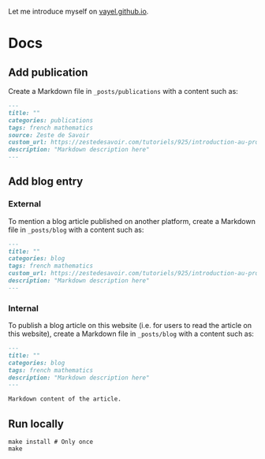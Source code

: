 Let me introduce myself on [vayel.github.io](http://vayel.github.io).

# Docs

## Add publication

Create a Markdown file in `_posts/publications` with a content such as:

```markdown
---
title: ""
categories: publications
tags: french mathematics
source: Zeste de Savoir
custom_url: https://zestedesavoir.com/tutoriels/925/introduction-au-protocole-wamp-1/
description: "Markdown description here"
---
```

## Add blog entry

### External

To mention a blog article published on another platform, create a Markdown
file in `_posts/blog` with a content such as:

```markdown
---
title: ""
categories: blog
tags: french mathematics
custom_url: https://zestedesavoir.com/tutoriels/925/introduction-au-protocole-wamp-1/
description: "Markdown description here"
---
```

### Internal

To publish a blog article on this website (i.e. for users to read the article on
this website), create a Markdown file in `_posts/blog` with a content such as:

```markdown
---
title: ""
categories: blog
tags: french mathematics
description: "Markdown description here"
---

Markdown content of the article.
```

## Run locally

```
make install # Only once
make
```
